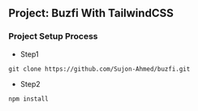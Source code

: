 ## Project: Buzfi With TailwindCSS

### Project Setup Process

- Step1
```terminal
git clone https://github.com/Sujon-Ahmed/buzfi.git     
```

- Step2
```
npm install
```


